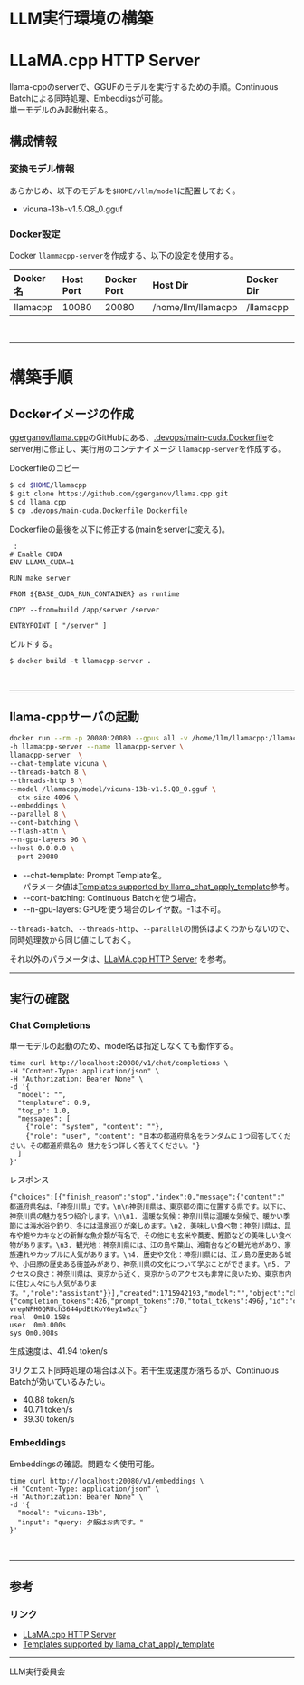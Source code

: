 # LLM実行環境の構築
# LLaMA.cpp HTTP Server

llama-cppのserverで、GGUFのモデルを実行するための手順。Continuous Batchによる同時処理、Embeddigsが可能。  
単一モデルのみ起動出来る。

## 構成情報
### 変換モデル情報

あらかじめ、以下のモデルを`$HOME/vllm/model`に配置しておく。
- vicuna-13b-v1.5.Q8_0.gguf  

### Docker設定

Docker `llammacpp-server`を作成する、以下の設定を使用する。

|Docker名|Host Port|Docker Port|Host Dir|Docker Dir|
|:----|:----|:----|:----|:----|
|llamacpp|10080|20080|/home/llm/llamacpp|/llamacpp|


<br>
<hr>


# 構築手順
## Dockerイメージの作成
[ggerganov/llama.cpp](https://github.com/ggerganov/llama.cpp)のGitHubにある、[.devops/main-cuda.Dockerfile](https://github.com/ggerganov/llama.cpp/blob/master/.devops/main-cuda.Dockerfile)をserver用に修正し、実行用のコンテナイメージ `llamacpp-server`を作成する。    

Dockerfileのコピー
```bash
$ cd $HOME/llamacpp 
$ git clone https://github.com/ggerganov/llama.cpp.git
$ cd llama.cpp
$ cp .devops/main-cuda.Dockerfile Dockerfile
```
Dockerfileの最後を以下に修正する(mainをserverに変える)。
```
 :
# Enable CUDA
ENV LLAMA_CUDA=1

RUN make server

FROM ${BASE_CUDA_RUN_CONTAINER} as runtime

COPY --from=build /app/server /server

ENTRYPOINT [ "/server" ]
```
ビルドする。
```
$ docker build -t llamacpp-server .
```


<br>
<hr>


## llama-cppサーバの起動

```bash
docker run --rm -p 20080:20080 --gpus all -v /home/llm/llamacpp:/llamacpp \
-h llamacpp-server --name llamacpp-server \
llamacpp-server  \
--chat-template vicuna \
--threads-batch 8 \
--threads-http 8 \
--model /llamacpp/model/vicuna-13b-v1.5.Q8_0.gguf \
--ctx-size 4096 \
--embeddings \
--parallel 8 \
--cont-batching \
--flash-attn \
--n-gpu-layers 96 \
--host 0.0.0.0 \
--port 20080 
 ```
- --chat-template: Prompt Template名。  
  パラメータ値は[Templates supported by llama_chat_apply_template](https://github.com/ggerganov/llama.cpp/wiki/Templates-supported-by-llama_chat_apply_template)参考。 
- --cont-batching: Continuous Batchを使う場合。  
- --n-gpu-layers: GPUを使う場合のレイヤ数。-1は不可。  

`--threads-batch`、`--threads-http`、`--parallel`の関係はよくわからないので、同時処理数から同じ値にしておく。

それ以外のパラメータは、[LLaMA.cpp HTTP Server](https://github.com/ggerganov/llama.cpp/blob/master/examples/server/README.md)  を参考。
<hr>

## 実行の確認
### Chat Completions
単一モデルの起動のため、model名は指定しなくても動作する。
```
time curl http://localhost:20080/v1/chat/completions \
-H "Content-Type: application/json" \
-H "Authorization: Bearer None" \
-d '{
  "model": "",
  "templature": 0.9,
  "top_p": 1.0,
  "messages": [
    {"role": "system", "content": ""},
    {"role": "user", "content": "日本の都道府県名をランダムに１つ回答してください。その都道府県名の 魅力を5つ詳しく答えてください。"}
  ]
}'
```
レスポンス
```
{"choices":[{"finish_reason":"stop","index":0,"message":{"content":" 都道府県名は、「神奈川県」です。\n\n神奈川県は、東京都の南に位置する県です。以下に、神奈川県の魅力を5つ紹介します。\n\n1. 温暖な気候：神奈川県は温暖な気候で、暖かい季節には海水浴や釣り、冬には温泉巡りが楽しめます。\n2. 美味しい食べ物：神奈川県は、昆布や鮑やカキなどの新鮮な魚介類が有名で、その他にも玄米や蕎麦、鰹節などの美味しい食べ物があります。\n3. 観光地：神奈川県には、江の島や葉山、湘南台などの観光地があり、家族連れやカップルに人気があります。\n4. 歴史や文化：神奈川県には、江ノ島の歴史ある城や、小田原の歴史ある街並みがあり、神奈川県の文化について学ぶことができます。\n5. アクセスの良さ：神奈川県は、東京から近く、東京からのアクセスも非常に良いため、東京市内に住む人々にも人気があります。","role":"assistant"}}],"created":1715942193,"model":"","object":"chat.completion","usage":{"completion_tokens":426,"prompt_tokens":70,"total_tokens":496},"id":"chatcmpl-vrepNPH0QRUch3644pdEtKoY6ey1wBzq"}
real  0m10.158s
user  0m0.000s
sys 0m0.008s
```
生成速度は、41.94 token/s  

3リクエスト同時処理の場合は以下。若干生成速度が落ちるが、Continuous Batchが効いているみたい。

- 40.88 token/s  
- 40.71 token/s  
- 39.30 token/s  


### Embeddings
Embeddingsの確認。問題なく使用可能。
```
time curl http://localhost:20080/v1/embeddings \
-H "Content-Type: application/json" \
-H "Authorization: Bearer None" \
-d '{
  "model": "vicuna-13b",
  "input": "query: 夕飯はお肉です。"
}'
```


<br>
<hr>


## 参考
### リンク
- [LLaMA.cpp HTTP Server](https://github.com/ggerganov/llama.cpp/blob/master/examples/server/README.md)  
- [Templates supported by llama_chat_apply_template](https://github.com/ggerganov/llama.cpp/wiki/Templates-supported-by-llama_chat_apply_template)  


<hr>

LLM実行委員会